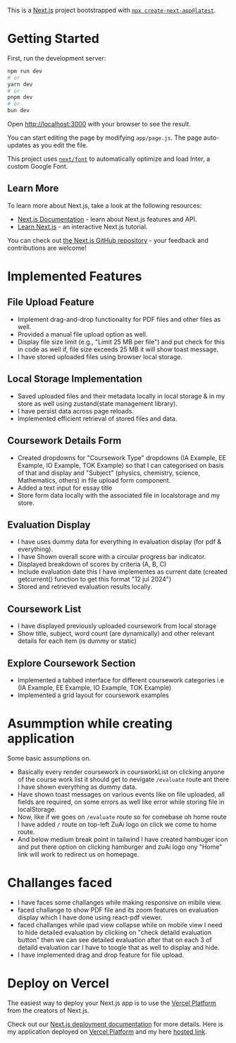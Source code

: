 This is a [Next.js](https://nextjs.org/) project bootstrapped with [`npx create-next-app@latest`](https://github.com/vercel/next.js/tree/canary/packages/create-next-app).

# Getting Started

First, run the development server:

```bash
npm run dev
# or
yarn dev
# or
pnpm dev
# or
bun dev
```

Open [http://localhost:3000](http://localhost:3000) with your browser to see the result.

You can start editing the page by modifying `app/page.js`. The page auto-updates as you edit the file.

This project uses [`next/font`](https://nextjs.org/docs/basic-features/font-optimization) to automatically optimize and load Inter, a custom Google Font.

## Learn More

To learn more about Next.js, take a look at the following resources:

- [Next.js Documentation](https://nextjs.org/docs) - learn about Next.js features and API.
- [Learn Next.js](https://nextjs.org/learn) - an interactive Next.js tutorial.

You can check out [the Next.js GitHub repository](https://github.com/vercel/next.js/) - your feedback and contributions are welcome!

# Implemented Features
## File Upload Feature
* Implement drag-and-drop functionality for PDF files and other files as well.
* Provided a manual file upload option as well.
* Display file size limit (e.g., "Limit 25 MB per file") and put check for this in code as well if, file size exceeds 25 MB it will show toast message.
* I have stored uploaded files using browser local storage.

## Local Storage Implementation
* Saved uploaded files and their metadata locally in local storage & in my store as well using zustand(state management library).
* I have persist data across page reloads.
* Implemented efficient retrieval of stored files and data.

## Coursework Details Form
* Created dropdowns for "Coursework Type" dropdowns (IA Example, EE Example, IO Example, TOK Example) so that I can categorised on basis of that and display and "Subject" (physics, chemistry, science, Mathematics, others) in file upload form component.
* Added a text input for essay title
* Store form data locally with the associated file in localstorage and my store.

## Evaluation Display
* I have uses dummy data for everything in evaluation display (for pdf & everything).
* I have Shown overall score with a circular progress bar indicator.
* Displayed breakdown of scores by criteria (A, B, C)
* Include evaluation date this I have implementes as current date (created getcurrent() function to get this format "12 jul 2024") 
* Stored and retrieved evaluation results locally.

## Coursework List
* I have displayed previously uploaded coursework from local storage
* Show title, subject, word count (are dynamically) and other relevant details for each item (is dummy or static)

## Explore Coursework Section
* Implemented a tabbed interface for different coursework categories i.e (IA Example, EE Example, IO Example, TOK Example)
* Implemented a grid layout for coursework examples

# Asummption while creating application
Some basic assumptions on.
* Basically every render coursework in coursworkList on clicking anyone of the course work list it should get to nevigate ```/evaluate``` route ant there I have shown everything as dummy data.
* Have shown toast messages on various events like on file uploaded, all fields are required, on some errors as well like error while storing file in localStorage.
* Now, like if we goes on ```/evaluate``` route so for comebase oh home route I have added ```/``` route on top-left ZuAi logo on click we come to home route.
* And below medium break point in tailwind I have created hambuger icon and put there option on clicking hamburger and zuAi logo ony "Home" link will work to redirect us on homepage.

# Challanges faced
* I have faces some challanges while making responsive on mibile view.
* faced challange to show PDF file and its zoom features on evaluation display which I have done using react-pdf viewer.
* faced challanges while ipad view collapse while on mobile view I need to hide detailed evaluation by clicking on "check detaild evaluation button" then we can see detailed evaluation after that on each 3 of detaild evaluation car I have to toogle that as well to display and hide.
* I have implemented drag and drop feature for file upload.

# Deploy on Vercel

The easiest way to deploy your Next.js app is to use the [Vercel Platform](https://vercel.com/new?utm_medium=default-template&filter=next.js&utm_source=create-next-app&utm_campaign=create-next-app-readme) from the creators of Next.js.

Check out our [Next.js deployment documentation](https://nextjs.org/docs/deployment) for more details.
Here is my application deployed on [Vercel Platform](https://vercel.com/new?utm_medium=default-template&filter=next.js&utm_source=create-next-app&utm_campaign=create-next-app-readme) and my here [hosted link](https://zu-ai-assignment.vercel.app/).
